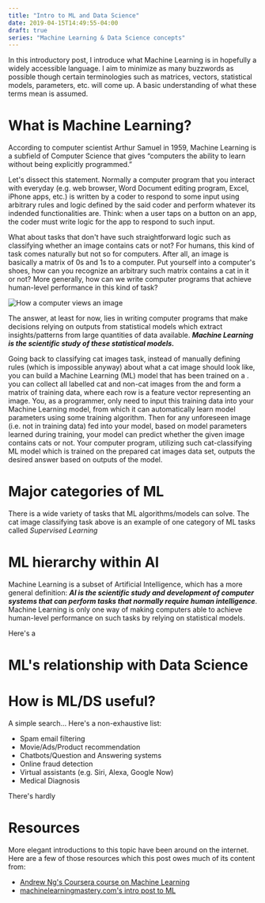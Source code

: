 ```yaml
---
title: "Intro to ML and Data Science"
date: 2019-04-15T14:49:55-04:00
draft: true
series: "Machine Learning & Data Science concepts"
---
```


In this introductory post, I introduce what Machine Learning is in hopefully a widely accessible language. I aim to minimize as many buzzwords as possible though certain terminologies such as matrices, vectors, statistical models, parameters, etc. will come up. A basic understanding of what these terms mean is assumed.

# What is Machine Learning?
According to computer scientist Arthur Samuel in 1959, Machine Learning is a subfield of Computer Science that gives “computers the ability to learn without being explicitly programmed.” 

Let's dissect this statement. Normally a computer program that you interact with everyday (e.g. web browser, Word Document editing program, Excel, iPhone apps, etc.) is written by a coder to respond to some input using arbitrary rules and logic defined by the said coder and perform whatever its indended functionalities are. Think: when a user taps on a button on an app, the coder must write logic for the app to respond to such input.

What about tasks that don't have such straightforward logic such as classifying whether an image contains cats or not? For humans, this kind of task comes naturally but not so for computers. After all, an image is basically a matrix of 0s and 1s to a computer. Put yourself into a computer's shoes, how can you recognize an arbitrary such matrix contains a cat in it or not? More generally, how can we write computer programs that achieve human-level performance in this kind of task?

![How a computer views an image](/images/classify_cats.png)

The answer, at least for now, lies in writing computer programs that make decisions relying on outputs from statistical models which extract insights/patterns from large quantities of data available. _**Machine Learning is the scientific study of these statistical models.**_

Going back to classifying cat images task, instead of manually defining rules (which is impossible anyway) about what a cat image should look like, you can build a Machine Learning (ML) model that has been trained on a . you can collect all labelled cat and non-cat images from the and form a matrix of training data, where each row is a feature vector representing an image. You, as a programmer, only need to input this training data into your Machine Learning model, from which it can automatically learn model parameters using some training algorithm. Then for any unforeseen image (i.e. not in training data) fed into your model, based on model parameters learned during training, your model can predict whether the given image contains cats or not. Your computer program, utilizing such cat-classifying ML model which is trained on the prepared cat images data set, outputs the desired answer based on outputs of the model.

# Major categories of ML
There is a wide variety of tasks that ML algorithms/models can solve. The cat image classifying task above is an example of one category of ML tasks called *Supervised Learning*

# ML hierarchy within AI
Machine Learning is a subset of Artificial Intelligence, which has a more general definition: _**AI is the scientific study and development of computer systems that can perform tasks that normally require human intelligence**_. Machine Learning is only one way of making computers able to achieve human-level performance on such tasks by relying on statistical models. 

Here's a 

# ML's relationship with Data Science

# How is ML/DS useful?

A simple search... Here's a non-exhaustive list:

* Spam email filtering
* Movie/Ads/Product recommendation
* Chatbots/Question and Answering systems
* Online fraud detection
* Virtual assistants (e.g. Siri, Alexa, Google Now)
* Medical Diagnosis

There's hardly 


# Resources
More elegant introductions to this topic have been around on the internet. Here are a few of those resources which this post owes much of its content from:

* [Andrew Ng's Coursera course on Machine Learning](https://www.coursera.org/learn/machine-learning)
* [machinelearningmastery.com's intro post to ML](https://machinelearningmastery.com/what-is-machine-learning/)